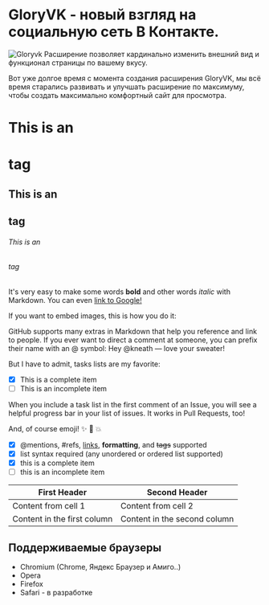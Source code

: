 # GloryVK - новый взгляд на социальную сеть В Контакте.
![Gloryvk](https://vk.com/photo-97584515_456239018)
Расширение позволяет кардинально изменить внешний вид и функционал страницы по вашему вкусу.

Вот уже долгое время с момента создания расширения GloryVK, мы всё время старались развивать и улучшать расширение по максимуму, чтобы создать максимально комфортный сайт для просмотра.

# This is an <h1> tag
## This is an <h2> tag
###### This is an <h6> tag

It's very easy to make some words **bold** and other words *italic* with Markdown. You can even [link to Google!](http://google.com)

If you want to embed images, this is how you do it:

GitHub supports many extras in Markdown that help you reference and link to people. If you ever want to direct a comment at someone, you can prefix their name with an @ symbol: Hey @kneath — love your sweater!

But I have to admit, tasks lists are my favorite:

- [x] This is a complete item
- [ ] This is an incomplete item

When you include a task list in the first comment of an Issue, you will see a helpful progress bar in your list of issues. It works in Pull Requests, too!

And, of course emoji! :sparkles: :camel: :boom:

- [x] @mentions, #refs, [links](), **formatting**, and <del>tags</del> supported
- [x] list syntax required (any unordered or ordered list supported)
- [x] this is a complete item
- [ ] this is an incomplete item

First Header | Second Header
------------ | -------------
Content from cell 1 | Content from cell 2
Content in the first column | Content in the second column





## Поддерживаемые браузеры

* Chromium (Chrome, Яндекс Браузер и Амиго..)
* Opera
* Firefox
* Safari - в разработке
